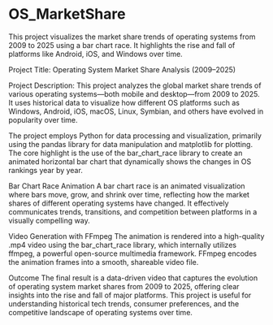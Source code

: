 # OS_MarketShare
This project visualizes the market share trends of operating systems from 2009 to 2025 using a bar chart race. It highlights the rise and fall of platforms like Android, iOS, and Windows over time.

Project Title:
Operating System Market Share Analysis (2009–2025)

Project Description:
This project analyzes the global market share trends of various operating systems—both mobile and desktop—from 2009 to 2025. It uses historical data to visualize how different OS platforms such as Windows, Android, iOS, macOS, Linux, Symbian, and others have evolved in popularity over time.

The project employs Python for data processing and visualization, primarily using the pandas library for data manipulation and matplotlib for plotting. The core highlight is the use of the bar_chart_race library to create an animated horizontal bar chart that dynamically shows the changes in OS rankings year by year.

Bar Chart Race Animation
A bar chart race is an animated visualization where bars move, grow, and shrink over time, reflecting how the market shares of different operating systems have changed. It effectively communicates trends, transitions, and competition between platforms in a visually compelling way.

Video Generation with FFmpeg
The animation is rendered into a high-quality .mp4 video using the bar_chart_race library, which internally utilizes ffmpeg, a powerful open-source multimedia framework. FFmpeg encodes the animation frames into a smooth, shareable video file.

Outcome
The final result is a data-driven video that captures the evolution of operating system market shares from 2009 to 2025, offering clear insights into the rise and fall of major platforms. This project is useful for understanding historical tech trends, consumer preferences, and the competitive landscape of operating systems over time.
